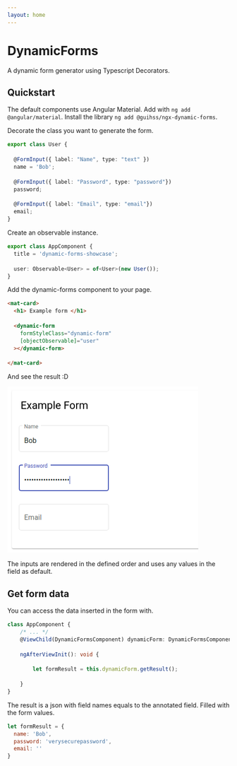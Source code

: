 ```yaml
---
layout: home
---
```

# DynamicForms

A dynamic form generator using Typescript Decorators.


## Quickstart

The default components use Angular Material.  Add with `ng add @angular/material`.  Install the library `ng add @guihss/ngx-dynamic-forms`.

Decorate the class you want to generate the form.

```typescript
export class User {
  
  @FormInput({ label: "Name", type: "text" })
  name = 'Bob';
  
  @FormInput({ label: "Password", type: "password"})
  password;
  
  @FormInput({ label: "Email", type: "email"})
  email;
}
```

Create an observable instance.

```typescript
export class AppComponent {
  title = 'dynamic-forms-showcase';

  user: Observable<User> = of<User>(new User());
}
```

Add the dynamic-forms component to your page.

```html
<mat-card>
  <h1> Example form </h1>

  <dynamic-form
    formStyleClass="dynamic-form"
    [objectObservable]="user"
  ></dynamic-form>

</mat-card>
```

And see the result :D

![Example form](/assets/img/sampleform.png)

The inputs are rendered in the defined order and uses any values in the field as default. 
## Get form data

You can access the data inserted in the form with.

```typescript
class AppComponent {
    /* ... */
    @ViewChild(DynamicFormsComponent) dynamicForm: DynamicFormsComponent;
    
    ngAfterViewInit(): void {
    
        let formResult = this.dynamicForm.getResult();
    
    }
}
```

The result is a json with field names equals to the annotated field.
Filled with the form values.
```javascript
let formResult = {
  name: 'Bob',
  password: 'verysecurepassword',
  email: ''  
}
```
